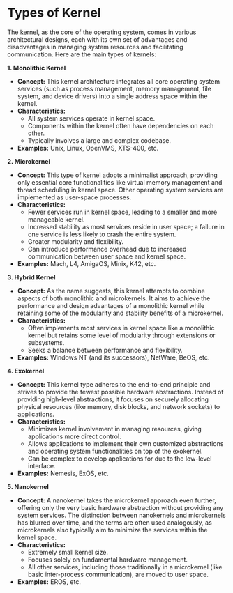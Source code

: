 # Types of Kernel

The kernel, as the core of the operating system, comes in various architectural designs, each with its own set of advantages and disadvantages in managing system resources and facilitating communication. Here are the main types of kernels:

**1. Monolithic Kernel**

* **Concept:** This kernel architecture integrates all core operating system services (such as process management, memory management, file system, and device drivers) into a single address space within the kernel.
* **Characteristics:**
    * All system services operate in kernel space.
    * Components within the kernel often have dependencies on each other.
    * Typically involves a large and complex codebase.
* **Examples:** Unix, Linux, OpenVMS, XTS-400, etc.

**2. Microkernel**

* **Concept:** This type of kernel adopts a minimalist approach, providing only essential core functionalities like virtual memory management and thread scheduling in kernel space. Other operating system services are implemented as user-space processes.
* **Characteristics:**
    * Fewer services run in kernel space, leading to a smaller and more manageable kernel.
    * Increased stability as most services reside in user space; a failure in one service is less likely to crash the entire system.
    * Greater modularity and flexibility.
    * Can introduce performance overhead due to increased communication between user space and kernel space.
* **Examples:** Mach, L4, AmigaOS, Minix, K42, etc.

**3. Hybrid Kernel**

* **Concept:** As the name suggests, this kernel attempts to combine aspects of both monolithic and microkernels. It aims to achieve the performance and design advantages of a monolithic kernel while retaining some of the modularity and stability benefits of a microkernel.
* **Characteristics:**
    * Often implements most services in kernel space like a monolithic kernel but retains some level of modularity through extensions or subsystems.
    * Seeks a balance between performance and flexibility.
* **Examples:** Windows NT (and its successors), NetWare, BeOS, etc.

**4. Exokernel**

* **Concept:** This kernel type adheres to the end-to-end principle and strives to provide the fewest possible hardware abstractions. Instead of providing high-level abstractions, it focuses on securely allocating physical resources (like memory, disk blocks, and network sockets) to applications.
* **Characteristics:**
    * Minimizes kernel involvement in managing resources, giving applications more direct control.
    * Allows applications to implement their own customized abstractions and operating system functionalities on top of the exokernel.
    * Can be complex to develop applications for due to the low-level interface.
* **Examples:** Nemesis, ExOS, etc.

**5. Nanokernel**

* **Concept:** A nanokernel takes the microkernel approach even further, offering only the very basic hardware abstraction without providing any system services. The distinction between nanokernels and microkernels has blurred over time, and the terms are often used analogously, as microkernels also typically aim to minimize the services within the kernel space.
* **Characteristics:**
    * Extremely small kernel size.
    * Focuses solely on fundamental hardware management.
    * All other services, including those traditionally in a microkernel (like basic inter-process communication), are moved to user space.
* **Examples:** EROS, etc.
